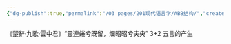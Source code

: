 ```yaml
---
{"dg-publish":true,"permalink":"/03 pages/201现代语言学/ABB结构/","created":"2024-11-30T20:42:06.363+08:00","updated":"2025-03-02T15:22:06.328+08:00"}
---
```


《楚辭·九歌·雲中君》“靈連蜷兮既留，爛昭昭兮夫央”
3+2
五言的产生